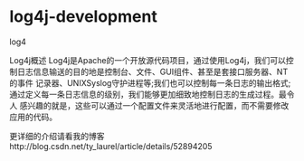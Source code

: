 # log4j-development
log4

Log4j概述
Log4j是Apache的一个开放源代码项目，通过使用Log4j，我们可以控制日志信息输送的目的地是控制台、文件、GUI组件、甚至是套接口服务器、NT的事件
记录器、UNIXSyslog守护进程等;我们也可以控制每一条日志的输出格式;通过定义每一条日志信息的级别，我们能够更加细致地控制日志的生成过程。最令人
感兴趣的就是，这些可以通过一个配置文件来灵活地进行配置，而不需要修改应用的代码。

更详细的介绍请看我的博客http://blog.csdn.net/ty_laurel/article/details/52894205
